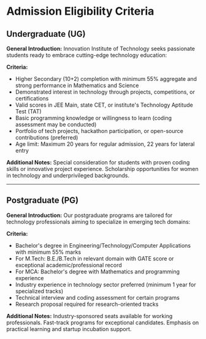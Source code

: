 # Admission Eligibility Criteria

## Undergraduate (UG)
**General Introduction:** Innovation Institute of Technology seeks passionate students ready to embrace cutting-edge technology education:

**Criteria:**
- Higher Secondary (10+2) completion with minimum 55% aggregate and strong performance in Mathematics and Science
- Demonstrated interest in technology through projects, competitions, or certifications
- Valid scores in JEE Main, state CET, or institute's Technology Aptitude Test (TAT)
- Basic programming knowledge or willingness to learn (coding assessment may be conducted)
- Portfolio of tech projects, hackathon participation, or open-source contributions (preferred)
- Age limit: Maximum 20 years for regular admission, 22 years for lateral entry

**Additional Notes:** Special consideration for students with proven coding skills or innovative project experience. Scholarship opportunities for women in technology and underprivileged backgrounds.

---

## Postgraduate (PG)
**General Introduction:** Our postgraduate programs are tailored for technology professionals aiming to specialize in emerging tech domains:

**Criteria:**
- Bachelor's degree in Engineering/Technology/Computer Applications with minimum 55% marks
- For M.Tech: B.E./B.Tech in relevant domain with GATE score or exceptional academic/professional record
- For MCA: Bachelor's degree with Mathematics and programming experience
- Industry experience in technology sector preferred (minimum 1 year for specialized tracks)
- Technical interview and coding assessment for certain programs
- Research proposal required for research-oriented tracks

**Additional Notes:** Industry-sponsored seats available for working professionals. Fast-track programs for exceptional candidates. Emphasis on practical learning and startup incubation support. 